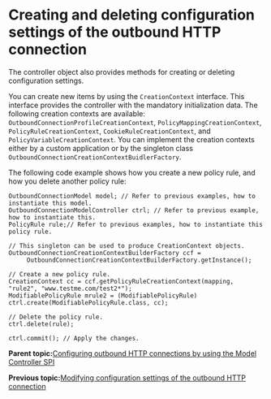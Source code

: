 # Creating and deleting configuration settings of the outbound HTTP connection 

The controller object also provides methods for creating or deleting configuration settings.

You can create new items by using the `CreationContext` interface. This interface provides the controller with the mandatory initialization data. The following creation contexts are available: `OutboundConnectionProfileCreationContext`, `PolicyMappingCreationContext`, `PolicyRuleCreationContext`, `CookieRuleCreationContext`, and `PolicyVariableCreationContext`. You can implement the creation contexts either by a custom application or by the singleton class `OutboundConnectionCreationContextBuidlerFactory`.

The following code example shows how you create a new policy rule, and how you delete another policy rule:

```
OutboundConnectionModel model; // Refer to previous examples, how to instantiate this model. 
OutboundConnectionModelController ctrl; // Refer to previous example, how to instantiate this.
PolicyRule rule;// Refer to previous examples, how to instantiate this policy rule.

// This singleton can be used to produce CreationContext objects.
OutboundConnectionCreationContextBuilderFactory ccf = 
     OutboundConnectionCreationContextBuilderFactory.getInstance();

// Create a new policy rule.
CreationContext cc = ccf.getPolicyRuleCreationContext(mapping, "rule2", "www.testme.com/test2*");
ModifiablePolicyRule mrule2 = (ModifiablePolicyRule) ctrl.create(ModifiablePolicyRule.class, cc);

// Delete the policy rule.
ctrl.delete(rule);

ctrl.commit(); // Apply the changes.
```

**Parent topic:**[Configuring outbound HTTP connections by using the Model Controller SPI ](../dev-portlet/outbhttp_cfg_mcspi.md)

**Previous topic:**[Modifying configuration settings of the outbound HTTP connection ](../dev-portlet/outbhttp_cfg_mcspi_modfcfgsets.md)

